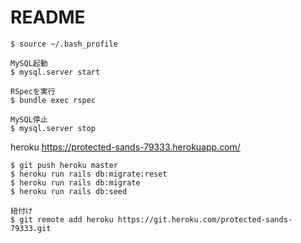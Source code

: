 # README

```
$ source ~/.bash_profile

MySQL起動
$ mysql.server start

RSpecを実行
$ bundle exec rspec

MySQL停止
$ mysql.server stop
```

heroku
https://protected-sands-79333.herokuapp.com/

```
$ git push heroku master
$ heroku run rails db:migrate:reset
$ heroku run rails db:migrate
$ heroku run rails db:seed

紐付け
$ git remote add heroku https://git.heroku.com/protected-sands-79333.git
```

